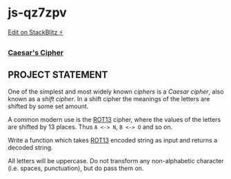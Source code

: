# js-qz7zpv

[Edit on StackBlitz ⚡️](https://stackblitz.com/edit/js-qz7zpv)

### [Caesar's Cipher](https://www.freecodecamp.org/learn/javascript-algorithms-and-data-structures/javascript-algorithms-and-data-structures-projects/caesars-cipher)

## PROJECT STATEMENT
One of the simplest and most widely known _ciphers_ is a _Caesar cipher_, also known as a _shift cipher_.  In a shift cipher the meanings of the letters are shifted by some set amount.

A common modern use is the [ROT13](https://www.freecodecamp.org/news/how-to-code-the-caesar-cipher-an-introduction-to-basic-encryption-3bf77b4e19f7/) cipher, where the values of the letters are shifted by 13 places.  Thus `A <-> N`, `B <-> O` and so on.

Write a function which takes [ROT13](https://www.freecodecamp.org/news/how-to-code-the-caesar-cipher-an-introduction-to-basic-encryption-3bf77b4e19f7/) encoded string as input and returns a decoded string.

All letters will be uppercase.  Do not transform any non-alphabetic character (i.e. spaces, punctuation), but do pass them on.

